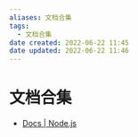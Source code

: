 ```yaml
---
aliases: 文档合集
tags:
  - 文档合集
date created: 2022-06-22 11:45
date updated: 2022-06-22 11:46
---
```


# 文档合集

- [Docs | Node.js](https://nodejs.org/zh-cn/docs/)
